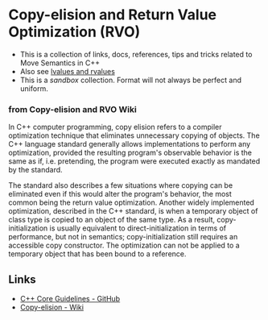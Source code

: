 # Copy-elision and Return Value Optimization (RVO)
- This is a collection of links, docs, references, tips and tricks related to Move Semantics in C++
- Also see [lvalues and rvalues](https://github.com/nicolcarstens/Nix-Uni-Cpp/tree/master/lvalues_and_rvalues)
- This is a *sandbox* collection. Format will not always be perfect and uniform. 

### from Copy-elision and RVO Wiki

In C++ computer programming, copy elision refers to a compiler optimization technique that eliminates unnecessary copying of objects. The C++ language standard generally allows implementations to perform any optimization, provided the resulting program's observable behavior is the same as if, i.e. pretending, the program were executed exactly as mandated by the standard.

The standard also describes a few situations where copying can be eliminated even if this would alter the program's behavior, the most common being the return value optimization. Another widely implemented optimization, described in the C++ standard, is when a temporary object of class type is copied to an object of the same type. As a result, copy-initialization is usually equivalent to direct-initialization in terms of performance, but not in semantics; copy-initialization still requires an accessible copy constructor. The optimization can not be applied to a temporary object that has been bound to a reference.

## Links
- [C++ Core Guidelines - GitHub](https://github.com/isocpp/CppCoreGuidelines/blob/master/CppCoreGuidelines.md)
- [Copy-elision - Wiki](https://en.wikipedia.org/wiki/Copy_elision)